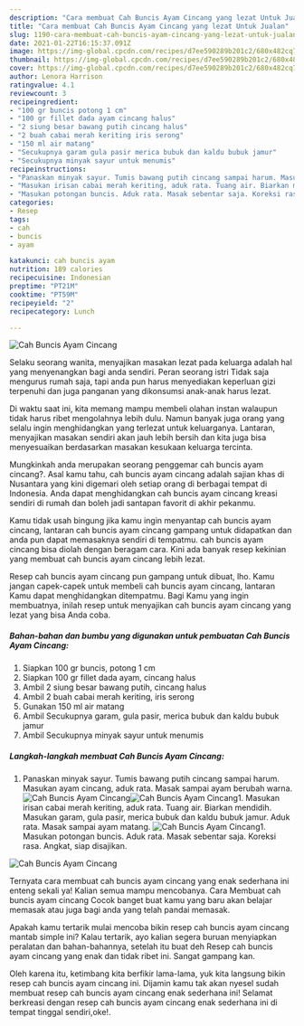 ```yaml
---
description: "Cara membuat Cah Buncis Ayam Cincang yang lezat Untuk Jualan"
title: "Cara membuat Cah Buncis Ayam Cincang yang lezat Untuk Jualan"
slug: 1190-cara-membuat-cah-buncis-ayam-cincang-yang-lezat-untuk-jualan
date: 2021-01-22T16:15:37.091Z
image: https://img-global.cpcdn.com/recipes/d7ee590289b201c2/680x482cq70/cah-buncis-ayam-cincang-foto-resep-utama.jpg
thumbnail: https://img-global.cpcdn.com/recipes/d7ee590289b201c2/680x482cq70/cah-buncis-ayam-cincang-foto-resep-utama.jpg
cover: https://img-global.cpcdn.com/recipes/d7ee590289b201c2/680x482cq70/cah-buncis-ayam-cincang-foto-resep-utama.jpg
author: Lenora Harrison
ratingvalue: 4.1
reviewcount: 3
recipeingredient:
- "100 gr buncis potong 1 cm"
- "100 gr fillet dada ayam cincang halus"
- "2 siung besar bawang putih cincang halus"
- "2 buah cabai merah keriting iris serong"
- "150 ml air matang"
- "Secukupnya garam gula pasir merica bubuk dan kaldu bubuk jamur"
- "Secukupnya minyak sayur untuk menumis"
recipeinstructions:
- "Panaskan minyak sayur. Tumis bawang putih cincang sampai harum. Masukan ayam cincang, aduk rata. Masak sampai ayam berubah warna."
- "Masukan irisan cabai merah keriting, aduk rata. Tuang air. Biarkan mendidih. Masukan garam, gula pasir, merica bubuk dan kaldu bubuk jamur. Aduk rata. Masak sampai ayam matang."
- "Masukan potongan buncis. Aduk rata. Masak sebentar saja. Koreksi rasa. Angkat, siap disajikan."
categories:
- Resep
tags:
- cah
- buncis
- ayam

katakunci: cah buncis ayam 
nutrition: 189 calories
recipecuisine: Indonesian
preptime: "PT21M"
cooktime: "PT59M"
recipeyield: "2"
recipecategory: Lunch

---
```



![Cah Buncis Ayam Cincang](https://img-global.cpcdn.com/recipes/d7ee590289b201c2/680x482cq70/cah-buncis-ayam-cincang-foto-resep-utama.jpg)

Selaku seorang wanita, menyajikan masakan lezat pada keluarga adalah hal yang menyenangkan bagi anda sendiri. Peran seorang istri Tidak saja mengurus rumah saja, tapi anda pun harus menyediakan keperluan gizi terpenuhi dan juga panganan yang dikonsumsi anak-anak harus lezat.

Di waktu  saat ini, kita memang mampu membeli olahan instan walaupun tidak harus ribet mengolahnya lebih dulu. Namun banyak juga orang yang selalu ingin menghidangkan yang terlezat untuk keluarganya. Lantaran, menyajikan masakan sendiri akan jauh lebih bersih dan kita juga bisa menyesuaikan berdasarkan masakan kesukaan keluarga tercinta. 



Mungkinkah anda merupakan seorang penggemar cah buncis ayam cincang?. Asal kamu tahu, cah buncis ayam cincang adalah sajian khas di Nusantara yang kini digemari oleh setiap orang di berbagai tempat di Indonesia. Anda dapat menghidangkan cah buncis ayam cincang kreasi sendiri di rumah dan boleh jadi santapan favorit di akhir pekanmu.

Kamu tidak usah bingung jika kamu ingin menyantap cah buncis ayam cincang, lantaran cah buncis ayam cincang gampang untuk didapatkan dan anda pun dapat memasaknya sendiri di tempatmu. cah buncis ayam cincang bisa diolah dengan beragam cara. Kini ada banyak resep kekinian yang membuat cah buncis ayam cincang lebih lezat.

Resep cah buncis ayam cincang pun gampang untuk dibuat, lho. Kamu jangan capek-capek untuk membeli cah buncis ayam cincang, lantaran Kamu dapat menghidangkan ditempatmu. Bagi Kamu yang ingin membuatnya, inilah resep untuk menyajikan cah buncis ayam cincang yang lezat yang bisa Anda coba.

<!--inarticleads1-->

##### Bahan-bahan dan bumbu yang digunakan untuk pembuatan Cah Buncis Ayam Cincang:

1. Siapkan 100 gr buncis, potong 1 cm
1. Siapkan 100 gr fillet dada ayam, cincang halus
1. Ambil 2 siung besar bawang putih, cincang halus
1. Ambil 2 buah cabai merah keriting, iris serong
1. Gunakan 150 ml air matang
1. Ambil Secukupnya garam, gula pasir, merica bubuk dan kaldu bubuk jamur
1. Ambil Secukupnya minyak sayur untuk menumis




<!--inarticleads2-->

##### Langkah-langkah membuat Cah Buncis Ayam Cincang:

1. Panaskan minyak sayur. Tumis bawang putih cincang sampai harum. Masukan ayam cincang, aduk rata. Masak sampai ayam berubah warna.
<img src="https://img-global.cpcdn.com/steps/469a0088b72f3837/160x128cq70/cah-buncis-ayam-cincang-langkah-memasak-1-foto.jpg" alt="Cah Buncis Ayam Cincang"><img src="https://img-global.cpcdn.com/steps/04d1bfc2595539cc/160x128cq70/cah-buncis-ayam-cincang-langkah-memasak-1-foto.jpg" alt="Cah Buncis Ayam Cincang">1. Masukan irisan cabai merah keriting, aduk rata. Tuang air. Biarkan mendidih. Masukan garam, gula pasir, merica bubuk dan kaldu bubuk jamur. Aduk rata. Masak sampai ayam matang.
<img src="https://img-global.cpcdn.com/steps/801bf6058247d74f/160x128cq70/cah-buncis-ayam-cincang-langkah-memasak-2-foto.jpg" alt="Cah Buncis Ayam Cincang">1. Masukan potongan buncis. Aduk rata. Masak sebentar saja. Koreksi rasa. Angkat, siap disajikan.
<img src="https://img-global.cpcdn.com/steps/ffa7d87e03e54bd9/160x128cq70/cah-buncis-ayam-cincang-langkah-memasak-3-foto.jpg" alt="Cah Buncis Ayam Cincang">



Ternyata cara membuat cah buncis ayam cincang yang enak sederhana ini enteng sekali ya! Kalian semua mampu mencobanya. Cara Membuat cah buncis ayam cincang Cocok banget buat kamu yang baru akan belajar memasak atau juga bagi anda yang telah pandai memasak.

Apakah kamu tertarik mulai mencoba bikin resep cah buncis ayam cincang mantab simple ini? Kalau tertarik, ayo kalian segera buruan menyiapkan peralatan dan bahan-bahannya, setelah itu buat deh Resep cah buncis ayam cincang yang enak dan tidak ribet ini. Sangat gampang kan. 

Oleh karena itu, ketimbang kita berfikir lama-lama, yuk kita langsung bikin resep cah buncis ayam cincang ini. Dijamin kamu tak akan nyesel sudah membuat resep cah buncis ayam cincang enak sederhana ini! Selamat berkreasi dengan resep cah buncis ayam cincang enak sederhana ini di tempat tinggal sendiri,oke!.

